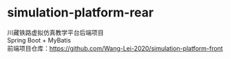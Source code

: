 # simulation-platform-rear
川藏铁路虚拟仿真教学平台后端项目<br>
Spring Boot + MyBatis<br>
前端项目仓库：https://github.com/Wang-Lei-2020/simulation-platform-front
